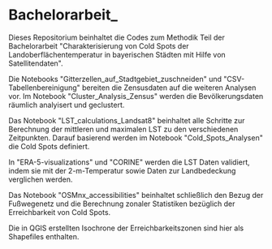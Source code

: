 # Bachelorarbeit_

Dieses Repositorium beinhaltet die Codes zum Methodik Teil der Bachelorarbeit "Charakterisierung von Cold Spots der Landoberflächentemperatur in bayerischen Städten mit Hilfe von Satellitendaten". 

Die Notebooks "Gitterzellen_auf_Stadtgebiet_zuschneiden" und "CSV-Tabellenbereinigung" bereiten die Zensusdaten auf die weiteren Analysen vor. 
Im Notebook "Cluster_Analysis_Zensus" werden die Bevölkerungsdaten räumlich analyisert und geclustert. 

Das Notebook "LST_calculations_Landsat8" beinhaltet alle Schritte zur Berechnung der mittleren und maximalen LST zu den verschiedenen Zeitpunkten. Darauf basierend werden im Notebook "Cold_Spots_Analysen" die Cold Spots definiert.

In "ERA-5-visualizations" und "CORINE" werden die LST Daten validiert, indem sie mit der 2-m-Temperatur sowie Daten zur Landbedeckung verglichen werden. 

Das Notebook "OSMnx_accessibilities" beinhaltet schließlich den Bezug der Fußwegenetz und die Berechnung zonaler Statistiken bezüglich der Erreichbarkeit von Cold Spots. 

Die in QGIS erstellten Isochrone der Erreichbarkeitszonen sind hier als Shapefiles enthalten. 
